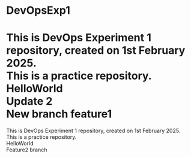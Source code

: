 # DevOpsExp1

This is DevOps Experiment 1 repository, created on 1st February 2025.<br>This is a practice repository.<br>HelloWorld<br>Update 2<br>New branch feature1
=======
This is DevOps Experiment 1 repository, created on 1st February 2025.<br>This is a practice repository.<br>HelloWorld<br>Feature2 branch

